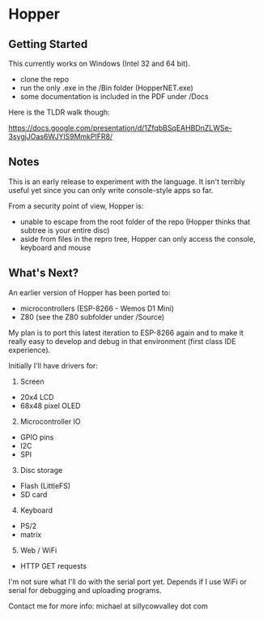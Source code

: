 # Hopper

## Getting Started

This currently works on Windows (Intel 32 and 64 bit).
- clone the repo
- run the only .exe in the /Bin folder (HopperNET.exe)
- some documentation is included in the PDF under /Docs

Here is the TLDR walk though:

https://docs.google.com/presentation/d/1ZfqbBSqEAHBDnZLWSe-3sygjJOas6WJYlS9MmkPlFR8/

## Notes

This is an early release to experiment with the language. It isn't terribly useful yet since you can only write console-style apps so far.

From a security point of view, Hopper is:
- unable to escape from the root folder of the repo (Hopper thinks that subtree is your entire disc)
- aside from files in the repro tree, Hopper can only access the console, keyboard and mouse

## What's Next?

An earlier version of Hopper has been ported to:
- microcontrollers (ESP-8266 - Wemos D1 Mini)
- Z80 (see the Z80 subfolder under /Source)

My plan is to port this latest iteration to ESP-8266 again and to make it really easy to develop and debug in that environment (first class IDE experience).

Initially I'll have drivers for:
1. Screen
- 20x4 LCD
- 68x48 pixel OLED
2. Microcontroller IO
- GPIO pins
- I2C
- SPI
3. Disc storage
- Flash (LittleFS)
- SD card
4. Keyboard
- PS/2
- matrix
5. Web / WiFi
- HTTP GET requests

I'm not sure what I'll do with the serial port yet. Depends if I use WiFi or serial for debugging and uploading programs.

Contact me for more info: michael at sillycowvalley dot com